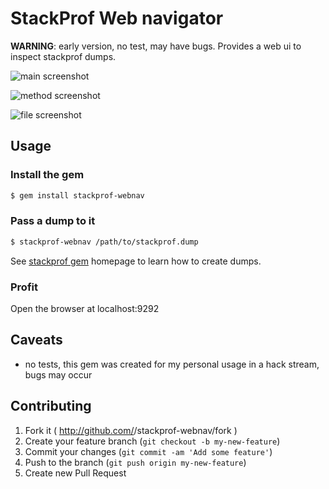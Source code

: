 # StackProf Web navigator

__WARNING__: early version, no test, may have bugs.
Provides a web ui to inspect stackprof dumps.

![main screenshot][main-screenshot]

![method screenshot][method-screenshot]

![file screenshot][file-screenshot]

## Usage

### Install the gem
```bash
$ gem install stackprof-webnav
```

### Pass a dump to it
```bash
$ stackprof-webnav /path/to/stackprof.dump
```

See [stackprof gem][create-dump] homepage to learn how to create dumps.

### Profit
Open the browser at localhost:9292

## Caveats
- no tests, this gem was created for my personal usage in a hack stream,
  bugs may occur

## Contributing

1. Fork it ( http://github.com/<my-github-username>/stackprof-webnav/fork )
2. Create your feature branch (`git checkout -b my-new-feature`)
3. Commit your changes (`git commit -am 'Add some feature'`)
4. Push to the branch (`git push origin my-new-feature`)
5. Create new Pull Request

[create-dump]: https://github.com/tmm1/stackprof#getting-started
[main-screenshot]: https://github.com/alisnic/stackprof-webnav/blob/master/screenshots/main.png?raw=true
[method-screenshot]: https://github.com/alisnic/stackprof-webnav/blob/master/screenshots/method.png?raw=true
[file-screenshot]: https://github.com/alisnic/stackprof-webnav/blob/master/screenshots/file.png?raw=true
